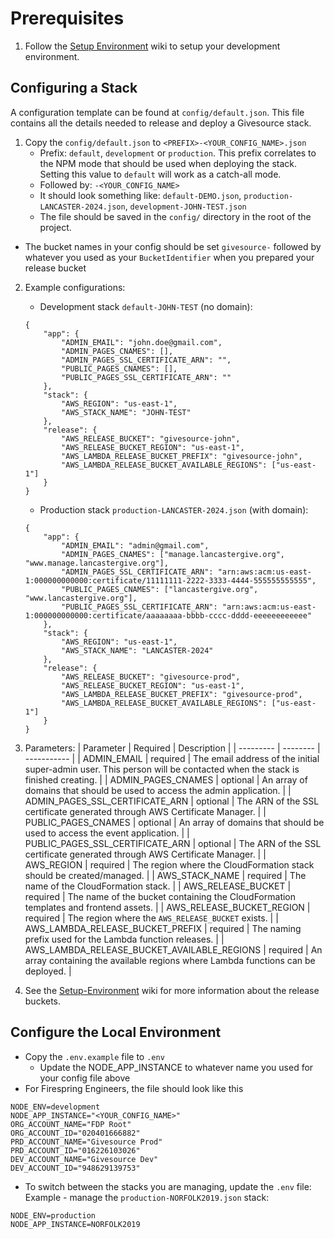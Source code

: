 # Prerequisites
1. Follow the [Setup Environment](setup-environment.md) wiki to setup your development environment.

## Configuring a Stack
A configuration template can be found at `config/default.json`. This file contains all the details needed to release and deploy a Givesource stack.

1. Copy the `config/default.json` to `<PREFIX>-<YOUR_CONFIG_NAME>.json`
	- Prefix: `default`, `development` or `production`. This prefix correlates to the NPM mode that should be used when deploying the stack. Setting this value to `default` will work as a catch-all mode.
	- Followed by: `-<YOUR_CONFIG_NAME>`
	- It should look something like: `default-DEMO.json`, `production-LANCASTER-2024.json`, `development-JOHN-TEST.json`
	- The file should be saved in the `config/` directory in the root of the project.
  - The bucket names in your config should be set `givesource-` followed by whatever you used as your `BucketIdentifier` when you prepared your release bucket

2. Example configurations:
	- Development stack `default-JOHN-TEST` (no domain):
	```
	{
    	"app": {
    		"ADMIN_EMAIL": "john.doe@gmail.com",
    		"ADMIN_PAGES_CNAMES": [],
    		"ADMIN_PAGES_SSL_CERTIFICATE_ARN": "",
    		"PUBLIC_PAGES_CNAMES": [],
    		"PUBLIC_PAGES_SSL_CERTIFICATE_ARN": ""
    	},
    	"stack": {
    		"AWS_REGION": "us-east-1",
    		"AWS_STACK_NAME": "JOHN-TEST"
    	},
    	"release": {
    		"AWS_RELEASE_BUCKET": "givesource-john",
    		"AWS_RELEASE_BUCKET_REGION": "us-east-1",
    		"AWS_LAMBDA_RELEASE_BUCKET_PREFIX": "givesource-john",
    		"AWS_LAMBDA_RELEASE_BUCKET_AVAILABLE_REGIONS": ["us-east-1"]
    	}
    }
	```

	- Production stack `production-LANCASTER-2024.json` (with domain):
	```
	{
    	"app": {
    		"ADMIN_EMAIL": "admin@gmail.com",
    		"ADMIN_PAGES_CNAMES": ["manage.lancastergive.org", "www.manage.lancastergive.org"],
    		"ADMIN_PAGES_SSL_CERTIFICATE_ARN": "arn:aws:acm:us-east-1:000000000000:certificate/11111111-2222-3333-4444-555555555555",
    		"PUBLIC_PAGES_CNAMES": ["lancastergive.org", "www.lancastergive.org"],
    		"PUBLIC_PAGES_SSL_CERTIFICATE_ARN": "arn:aws:acm:us-east-1:000000000000:certificate/aaaaaaaa-bbbb-cccc-dddd-eeeeeeeeeeee"
    	},
    	"stack": {
    		"AWS_REGION": "us-east-1",
    		"AWS_STACK_NAME": "LANCASTER-2024"
    	},
    	"release": {
    		"AWS_RELEASE_BUCKET": "givesource-prod",
    		"AWS_RELEASE_BUCKET_REGION": "us-east-1",
    		"AWS_LAMBDA_RELEASE_BUCKET_PREFIX": "givesource-prod",
    		"AWS_LAMBDA_RELEASE_BUCKET_AVAILABLE_REGIONS": ["us-east-1"]
    	}
    }
	```

3. Parameters:
	| Parameter | Required | Description |
	| --------- | -------- | ----------- |
	| ADMIN_EMAIL | required | The email address of the initial super-admin user. This person will be contacted when the stack is finished creating. |
	| ADMIN_PAGES_CNAMES | optional | An array of domains that should be used to access the admin application. |
	| ADMIN_PAGES_SSL_CERTIFICATE_ARN | optional | The ARN of the SSL certificate generated through AWS Certificate Manager. |
	| PUBLIC_PAGES_CNAMES | optional | An array of domains that should be used to access the event application. |
	| PUBLIC_PAGES_SSL_CERTIFICATE_ARN | optional | The ARN of the SSL certificate generated through AWS Certificate Manager. |
	| AWS_REGION | required | The region where the CloudFormation stack should be created/managed. |
	| AWS_STACK_NAME | required | The name of the CloudFormation stack. |
	| AWS_RELEASE_BUCKET | required | The name of the bucket containing the CloudFormation templates and frontend assets. |
	| AWS_RELEASE_BUCKET_REGION | required | The region where the `AWS_RELEASE_BUCKET` exists. |
	| AWS_LAMBDA_RELEASE_BUCKET_PREFIX | required | The naming prefix used for the Lambda function releases. |
	| AWS_LAMBDA_RELEASE_BUCKET_AVAILABLE_REGIONS | required | An array containing the available regions where Lambda functions can be deployed. |

4. See the [Setup-Environment](setup-environment.md) wiki for more information about the release buckets.

## Configure the Local Environment
* Copy the `.env.example` file to `.env`
  * Update the NODE_APP_INSTANCE to whatever name you used for your config file above
* For Firespring Engineers, the file should look like this
```
NODE_ENV=development
NODE_APP_INSTANCE="<YOUR_CONFIG_NAME>"
ORG_ACCOUNT_NAME="FDP Root"
ORG_ACCOUNT_ID="020401666882"
PRD_ACCOUNT_NAME="Givesource Prod"
PRD_ACCOUNT_ID="016226103026"
DEV_ACCOUNT_NAME="Givesource Dev"
DEV_ACCOUNT_ID="948629139753"
```
* To switch between the stacks you are managing, update the `.env` file:  
Example - manage the `production-NORFOLK2019.json` stack:
```
NODE_ENV=production
NODE_APP_INSTANCE=NORFOLK2019
```
